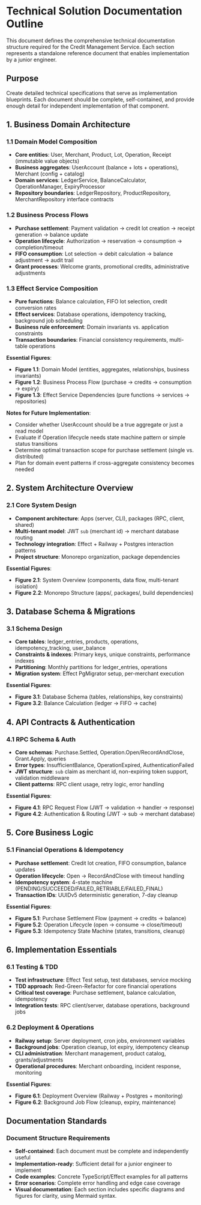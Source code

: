 # Technical Solution Documentation Outline

This document defines the comprehensive technical documentation structure required for the Credit Management Service. Each section represents a standalone reference document that enables implementation by a junior engineer.

## Purpose

Create detailed technical specifications that serve as implementation blueprints. Each document should be complete, self-contained, and provide enough detail for independent implementation of that component.

## 1. Business Domain Architecture

### 1.1 Domain Model Composition
- **Core entities**: User, Merchant, Product, Lot, Operation, Receipt (immutable value objects)
- **Business aggregates**: UserAccount (balance + lots + operations), Merchant (config + catalog)
- **Domain services**: LedgerService, BalanceCalculator, OperationManager, ExpiryProcessor
- **Repository boundaries**: LedgerRepository, ProductRepository, MerchantRepository interface contracts

### 1.2 Business Process Flows
- **Purchase settlement**: Payment validation → credit lot creation → receipt generation → balance update
- **Operation lifecycle**: Authorization → reservation → consumption → completion/timeout
- **FIFO consumption**: Lot selection → debit calculation → balance adjustment → audit trail
- **Grant processes**: Welcome grants, promotional credits, administrative adjustments

### 1.3 Effect Service Composition
- **Pure functions**: Balance calculation, FIFO lot selection, credit conversion rates
- **Effect services**: Database operations, idempotency tracking, background job scheduling
- **Business rule enforcement**: Domain invariants vs. application constraints
- **Transaction boundaries**: Financial consistency requirements, multi-table operations

**Essential Figures**:
- **Figure 1.1**: Domain Model (entities, aggregates, relationships, business invariants)
- **Figure 1.2**: Business Process Flow (purchase → credits → consumption → expiry)
- **Figure 1.3**: Effect Service Dependencies (pure functions → services → repositories)

**Notes for Future Implementation**:
- Consider whether UserAccount should be a true aggregate or just a read model
- Evaluate if Operation lifecycle needs state machine pattern or simple status transitions
- Determine optimal transaction scope for purchase settlement (single vs. distributed)
- Plan for domain event patterns if cross-aggregate consistency becomes needed

## 2. System Architecture Overview

### 2.1 Core System Design
- **Component architecture**: Apps (server, CLI), packages (RPC, client, shared)
- **Multi-tenant model**: JWT `sub` (merchant id) → merchant database routing
- **Technology integration**: Effect + Railway + Postgres interaction patterns
- **Project structure**: Monorepo organization, package dependencies

**Essential Figures**:
- **Figure 2.1**: System Overview (components, data flow, multi-tenant isolation)
- **Figure 2.2**: Monorepo Structure (apps/, packages/, build dependencies)

## 3. Database Schema & Migrations

### 3.1 Schema Design
- **Core tables**: ledger_entries, products, operations, idempotency_tracking, user_balance
- **Constraints & indexes**: Primary keys, unique constraints, performance indexes
- **Partitioning**: Monthly partitions for ledger_entries, operations
- **Migration system**: Effect PgMigrator setup, per-merchant execution

**Essential Figures**:
- **Figure 3.1**: Database Schema (tables, relationships, key constraints)
- **Figure 3.2**: Balance Calculation (ledger → FIFO → cache)

## 4. API Contracts & Authentication

### 4.1 RPC Schema & Auth
- **Core schemas**: Purchase.Settled, Operation.Open/RecordAndClose, Grant.Apply, queries
- **Error types**: InsufficientBalance, OperationExpired, AuthenticationFailed
- **JWT structure**: `sub` claim as merchant id, non-expiring token support, validation middleware
- **Client patterns**: RPC client usage, retry logic, error handling

**Essential Figures**:
- **Figure 4.1**: RPC Request Flow (JWT → validation → handler → response)
- **Figure 4.2**: Authentication & Routing (JWT → sub → merchant database)

## 5. Core Business Logic

### 5.1 Financial Operations & Idempotency
- **Purchase settlement**: Credit lot creation, FIFO consumption, balance updates
- **Operation lifecycle**: Open → RecordAndClose with timeout handling
- **Idempotency system**: 4-state machine (PENDING/SUCCEEDED/FAILED_RETRIABLE/FAILED_FINAL)
- **Transaction IDs**: UUIDv5 deterministic generation, 7-day cleanup

**Essential Figures**:
- **Figure 5.1**: Purchase Settlement Flow (payment → credits → balance)
- **Figure 5.2**: Operation Lifecycle (open → consume → close/timeout)
- **Figure 5.3**: Idempotency State Machine (states, transitions, cleanup)

## 6. Implementation Essentials

### 6.1 Testing & TDD
- **Test infrastructure**: Effect Test setup, test databases, service mocking
- **TDD approach**: Red-Green-Refactor for core financial operations
- **Critical test coverage**: Purchase settlement, balance calculation, idempotency
- **Integration tests**: RPC client/server, database operations, background jobs

### 6.2 Deployment & Operations
- **Railway setup**: Server deployment, cron jobs, environment variables
- **Background jobs**: Operation cleanup, lot expiry, idempotency cleanup
- **CLI administration**: Merchant management, product catalog, grants/adjustments
- **Operational procedures**: Merchant onboarding, incident response, monitoring

**Essential Figures**:
- **Figure 6.1**: Deployment Overview (Railway + Postgres + monitoring)
- **Figure 6.2**: Background Job Flow (cleanup, expiry, maintenance)

## Documentation Standards

### Document Structure Requirements
- **Self-contained**: Each document must be complete and independently useful
- **Implementation-ready**: Sufficient detail for a junior engineer to implement
- **Code examples**: Concrete TypeScript/Effect examples for all patterns
- **Error scenarios**: Complete error handling and edge case coverage
- **Visual documentation**: Each section includes specific diagrams and figures for clarity, using Mermaid syntax.
